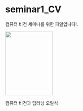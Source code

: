 # seminar1_CV

<p>컴퓨터 비전 세미나를 위한 파일입니다!.</p>
<img src = "https://gdimg.gmarket.co.kr/2780661871/still/400?ver=1687858602)https://gdimg.gmarket.co.kr/2780661871/still/400?ver=1687858602" width = 150 height = 200 >
<p>컴퓨터 비전과 딥러닝 오일석</p>
